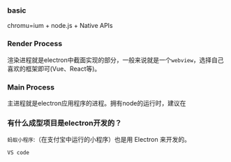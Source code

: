 
### basic
chromu=ium + node.js + Native APIs

### Render Process
渲染进程就是electron中截面实现的部分，一般来说就是一个`webview`，选择自己喜欢的框架即可(Vue、React等)。


### Main Process
主进程就是electron应用程序的进程。拥有node的运行时，建议在



### 有什么成型项目是electron开发的？

`蚂蚁小程序`:（在支付宝中运行的小程序）也是用 Electron 来开发的。

`VS code`